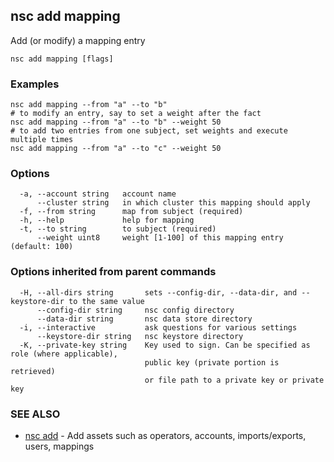 ## nsc add mapping

Add (or modify) a mapping entry

```
nsc add mapping [flags]
```

### Examples

```
nsc add mapping --from "a" --to "b"
# to modify an entry, say to set a weight after the fact
nsc add mapping --from "a" --to "b" --weight 50
# to add two entries from one subject, set weights and execute multiple times
nsc add mapping --from "a" --to "c" --weight 50

```

### Options

```
  -a, --account string   account name
      --cluster string   in which cluster this mapping should apply
  -f, --from string      map from subject (required)
  -h, --help             help for mapping
  -t, --to string        to subject (required)
      --weight uint8     weight [1-100] of this mapping entry (default: 100)
```

### Options inherited from parent commands

```
  -H, --all-dirs string       sets --config-dir, --data-dir, and --keystore-dir to the same value
      --config-dir string     nsc config directory
      --data-dir string       nsc data store directory
  -i, --interactive           ask questions for various settings
      --keystore-dir string   nsc keystore directory
  -K, --private-key string    Key used to sign. Can be specified as role (where applicable),
                              public key (private portion is retrieved)
                              or file path to a private key or private key 
```

### SEE ALSO

* [nsc add](nsc_add.md)	 - Add assets such as operators, accounts, imports/exports, users, mappings

